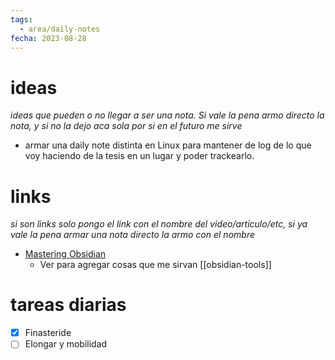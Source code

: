 ```yaml
---
tags:
  - area/daily-notes
fecha: 2023-08-28
---
```


# ideas
*ideas que pueden o no llegar a ser una nota. Si vale la pena armo directo la nota, y si no la dejo aca sola por si en el futuro me sirve*
- armar una daily note distinta en Linux para mantener de log de lo que voy haciendo de la tesis en un lugar y poder trackearlo.

# links
*si son links solo pongo el link con el nombre del video/articulo/etc, si ya vale la pena armar una nota directo la armo con el nombre*
- [Mastering Obsidian](https://www.youtube.com/playlist?list=PL7oLu8NfQd84_gsyqBVSVgUmCCgcvSZMx)
	- Ver para agregar cosas que me sirvan [[obsidian-tools]]

# tareas diarias
- [x] Finasteride
- [ ] Elongar y mobilidad